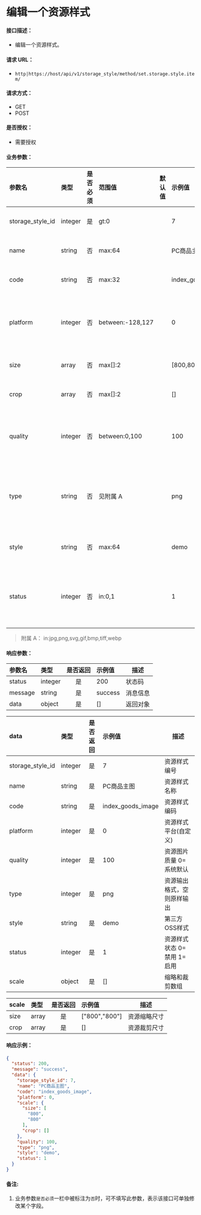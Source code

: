 # 编辑一个资源样式

#### 接口描述：
- 编辑一个资源样式。

#### 请求 URL：
- `http|https://host/api/v1/storage_style/method/set.storage.style.item/`

#### 请求方式：
- GET
- POST

#### 是否授权：
- 需要授权

#### 业务参数：
|参数名|类型|是否必须|范围值|默认值|示例值|描述|
|:----|:---|:---:|:-----|:-----|:-----|-----|
|storage_style_id |integer |是 |gt:0 | |7 |资源样式编号 |
|name |string |否 |max:64 | |PC商品主图 |资源样式名称 |
|code |string |否 |max:32 | |index_goods_image |资源样式编码 |
|platform |integer |否 |between:-128,127 | |0 |资源样式平台(自定义) |
|size |array |否 |max[]:2 | |[800,800] |资源缩略尺寸 |
|crop |array |否 |max[]:2 | |[] |资源裁剪尺寸 |
|quality |integer |否 |between:0,100 | |100 |资源图片质量 0=系统默认|
|type |string |否 |见附属 A | |png |资源输出格式，空则原样输出|
|style |string |否 |max:64 | |demo |第三方OSS样式 |
|status |integer |否 |in:0,1 | |1 |资源样式状态 0=禁用 1=启用 |

> 附属 A：
in:jpg,png,svg,gif,bmp,tiff,webp

#### 响应参数：
|参数名|类型|是否返回|示例值|描述|
|:-----|:-----|:---:|:-----|-----|
|status |integer |是 |200 |状态码 |
|message |string |是 |success |消息信息 |
|data |object |是 |[] |返回对象 |

|data|类型|是否返回|示例值|描述|
|:-----|:-----|:---:|:-----|-----|
|storage_style_id |integer |是 |7 |资源样式编号 |
|name |string |是 |PC商品主图 |资源样式名称 |
|code |string |是 |index_goods_image |资源样式编码 |
|platform |integer |是 |0 |资源样式平台(自定义) |
|quality |integer |是 |100 |资源图片质量 0=系统默认 |
|type |integer |是 |png |资源输出格式，空则原样输出 |
|style |string |是 |demo |第三方OSS样式 |
|status |integer |是 |1 |资源样式状态 0=禁用 1=启用 |
|scale |object |是 |[] |缩略和裁剪数组 |

|scale|类型|是否返回|示例值|描述|
|:-----|:-----|:---:|:-----|-----|
|size |array |是 |[&quot;800&quot;,&quot;800&quot;] |资源缩略尺寸 |
|crop |array |是 |[] |资源裁剪尺寸 |

#### 响应示例：
```json
{
  "status": 200,
  "message": "success",
  "data": {
    "storage_style_id": 7,
    "name": "PC商品主图",
    "code": "index_goods_image",
    "platform": 0,
    "scale": {
      "size": [
        "800",
        "800"
      ],
      "crop": []
    },
    "quality": 100,
    "type": "png",
    "style": "demo",
    "status": 1
  }
}
```

#### 备注:
1. 业务参数`是否必须`一栏中被标注为`否`时，可不填写此参数，表示该接口可单独修改某个字段。
